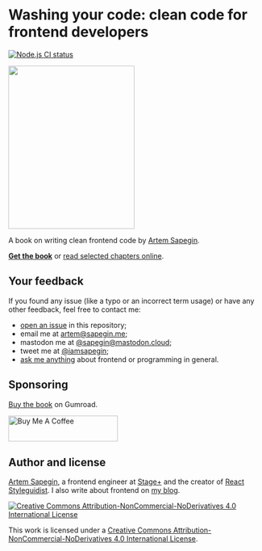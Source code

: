 # Washing your code: clean code for frontend developers

[![Node.js CI status](https://github.com/sapegin/washingcode/workflows/Node.js%20CI/badge.svg)](https://github.com/sapegin/washingcode/actions)

<img width="250" height="323" src="manuscript/resources/images/cover.jpg" />

A book on writing clean frontend code by [Artem Sapegin](https://sapegin.me/).

**[Get the book](https://sapegin.me/book/)** or [read selected chapters online](https://sapegin.me/book/#toc).

## Your feedback

If you found any issue (like a typo or an incorrect term usage) or have any other feedback, feel free to contact me:

- [open an issue](https://github.com/sapegin/washingcode-book/issues) in this repository;
- email me at [artem@sapegin.me](mailto:artem@sapegin.me);
- mastodon me at [@sapegin@mastodon.cloud](https://mastodon.cloud/@sapegin);
- tweet me at [@iamsapegin](https://twitter.com/iamsapegin);
- [ask me anything](https://github.com/sapegin/ama) about frontend or programming in general.

## Sponsoring

[Buy the book](https://sapegin.gumroad.com/l/washingcode-book) on Gumroad.

<a href="https://www.buymeacoffee.com/sapegin" target="_blank"><img src="https://cdn.buymeacoffee.com/buttons/lato-orange.png" alt="Buy Me A Coffee" style="height: 51px !important;width: 217px !important;" ></a>

## Author and license

[Artem Sapegin](https://sapegin.me/), a frontend engineer at [Stage+](https://www.stage-plus.com/) and the creator of [React Styleguidist](https://react-styleguidist.js.org/). I also write about frontend on [my blog](https://sapegin.me/blog/).

[![Creative Commons Attribution-NonCommercial-NoDerivatives 4.0 International License](https://licensebuttons.net/l/by-nc-nd/4.0/88x31.png)](https://creativecommons.org/licenses/by-nc-nd/4.0/)

This work is licensed under a [Creative Commons Attribution-NonCommercial-NoDerivatives 4.0 International License](https://creativecommons.org/licenses/by-nc-nd/4.0/).
